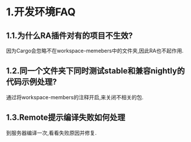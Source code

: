 # 1.开发环境FAQ
## 1.1.为什么RA插件对有的项目不生效?
因为Cargo会忽略不在workspace-memebers中的文件夹,因此RA也不起作用.

## 1.2.同一个文件夹下同时测试stable和兼容nightly的代码示例处理?
通过将workspace-members的注释开启,来关闭不相关的包.

## 1.3.Remote提示编译失败如何处理
到服务器编译一次,看看失败原因并修复.